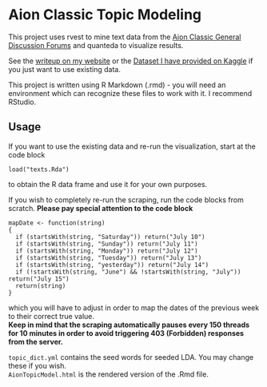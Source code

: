 # Aion Classic Topic Modeling

This project uses rvest to mine text data from the [Aion Classic General Discussion Forums](https://forums.aiononline.com/forum/28-general-discussion/) and quanteda to visualize results. 

See the [writeup on my website](https://vanilla-dev.online/mtx-perception-aion-classic/) or the [Dataset I have provided on Kaggle](https://www.kaggle.com/vanilladev/aion-classic-general-discussion-forum-posts) if you just want to use existing data.

This project is written using R Markdown (.rmd) - you will need an environment which can recognize these files to work with it. I recommend RStudio.

## Usage

If you want to use the existing data and re-run the visualization, start at the code block 
```{r}
load("texts.Rda")
```
to obtain the R data frame and use it for your own purposes.

If you wish to completely re-run the scraping, run the code blocks from scratch. **Please pay special attention to the code block**
```{r}
mapDate <- function(string)
{
  if (startsWith(string, "Saturday")) return("July 10")
  if (startsWith(string, "Sunday")) return("July 11")
  if (startsWith(string, "Monday")) return("July 12")
  if (startsWith(string, "Tuesday")) return("July 13")
  if (startsWith(string, "yesterday")) return("July 14")
  if (!startsWith(string, "June") && !startsWith(string, "July")) return("July 15")
  return(string)
}
```
which you will have to adjust in order to map the dates of the previous week to their correct true value.  
**Keep in mind that the scraping automatically pauses every 150 threads for 10 minutes in order to avoid triggering 403 (Forbidden) responses from the server.**

`topic_dict.yml` contains the seed words for seeded LDA. You may change these if you wish.  
`AionTopicModel.html` is the rendered version of the .Rmd file. 
